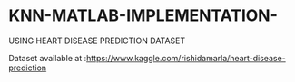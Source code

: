 # KNN-MATLAB-IMPLEMENTATION-
USING HEART DISEASE PREDICTION DATASET

Dataset available at :https://www.kaggle.com/rishidamarla/heart-disease-prediction
